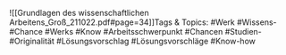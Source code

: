 
![[Grundlagen des wissenschaftlichen Arbeitens_Groß_211022.pdf#page=34]]Tags & Topics:
   #Werk
   #Wissens-
   #Chance
   #Werks
   #Know
   #Arbeitsschwerpunkt
   #Chancen
   #Studien-
   #Originalität
   #Lösungsvorschlag
   #Lösungsvorschläge
   #Know-how